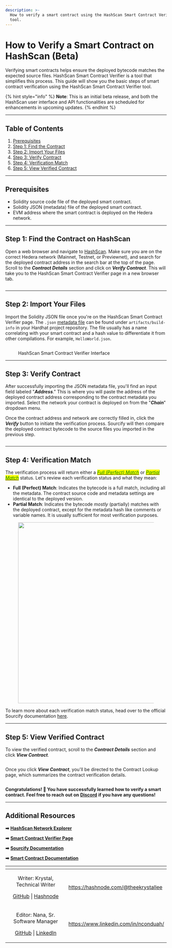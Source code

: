 ```yaml
---
description: >-
  How to verify a smart contract using the HashScan Smart Contract Verifier
  tool.
---
```


# How to Verify a Smart Contract on HashScan (Beta)

Verifying smart contracts helps ensure the deployed bytecode matches the expected source files. HashScan Smart Contract Verifier is a tool that simplifies this process. This guide will show you the basic steps of smart contract verification using the HashScan Smart Contract Verifier tool.

{% hint style="info" %}
**Note**: This is an initial beta release, and both the HashScan user interface and API functionalities are scheduled for enhancements in upcoming updates.
{% endhint %}

***

## Table of Contents

1. [Prerequisites](how-to-verify-a-smart-contract-on-hashscan-beta.md#prerequisites)
2. [Step 1: Find the Contract](how-to-verify-a-smart-contract-on-hashscan-beta.md#step-1-find-the-contract-on-hashscan)
3. [Step 2: Import Your Files](how-to-verify-a-smart-contract-on-hashscan-beta.md#step-2-import-your-files)
4. [Step 3: Verify Contract](how-to-verify-a-smart-contract-on-hashscan-beta.md#step-3-verify-contract)
5. [Step 4: Verification Match](how-to-verify-a-smart-contract-on-hashscan-beta.md#step-4-verification-match)
6. [Step 5: View Verified Contract](how-to-verify-a-smart-contract-on-hashscan-beta.md#step-5-view-verified-contract)

***

## Prerequisites&#x20;

* Solidity source code file of the deployed smart contract.
* Solidity JSON (metadata) file of the deployed smart contract.
* EVM address where the smart contract is deployed on the Hedera network.

***

## Step 1: Find the Contract on HashScan

Open a web browser and navigate to [HashScan](https://hashscan.io/). Make sure you are on the correct Hedera network (Mainnet, Testnet, or Previewnet), and search for the deployed contract address in the search bar at the top of the page. Scroll to the _**Contract Details**_ section and click on _**Verify Contract**_. This will take you to the HashScan Smart Contract Verifier page in a new browser tab.&#x20;

<figure><img src="../../.gitbook/assets/contract hashscan details.png" alt=""><figcaption></figcaption></figure>

***

## Step 2: Import Your Files

Import the Solidity JSON file once you're on the HashScan Smart Contract Verifier page. The `.json` [metadata file](../../core-concepts/smart-contracts/verifying-smart-contracts.md#the-metadata-file) can be found under `artifacts/build-info` in your Hardhat project repository. The file usually has a name correlating with your smart contract and a hash value to differentiate it from other compilations. For example, `HelloWorld.json`.

<figure><img src="../../.gitbook/assets/verifier.png" alt=""><figcaption><p>HashScan Smart Contract Verifier Interface</p></figcaption></figure>

***

## Step 3: Verify Contract

After successfully importing the JSON metadata file, you'll find an input field labeled "_**Address**_." This is where you will paste the address of the deployed contract address corresponding to the contract metadata you imported. Select the network your contract is deployed on from the "_**Chain**_" dropdown menu.

Once the contract address and network are correctly filled in, click the _**Verify**_ button to initiate the verification process. Sourcify will then compare the deployed contract bytecode to the source files you imported in the previous step.

<figure><img src="../../.gitbook/assets/verify.png" alt=""><figcaption></figcaption></figure>

***

## Step 4: Verification Match

The verification process will return either a [_<mark style="color:green;">Full (Perfect) Match</mark>_](https://docs.sourcify.dev/docs/full-vs-partial-match/#full-perfect-matches) or [_<mark style="color:green;">Partial Match</mark>_](https://docs.sourcify.dev/docs/full-vs-partial-match/#partial-matches) status. Let's review each verification status and what they mean:

* **Full (Perfect) Match**: Indicates the bytecode is a full match, including all the metadata. The contract source code and metadata settings are identical to the deployed version.
* **Partial Match**: Indicates the bytecode _mostly_ (partially) matches with the deployed contract, except for the metadata hash like comments or variable names. It is usually sufficient for most verification purposes.

<figure><img src="../../.gitbook/assets/helloworld perfect match.png" alt="" width="563"><figcaption></figcaption></figure>

To learn more about each verification match status, head over to the official Sourcify documentation [here](https://docs.sourcify.dev/docs/full-vs-partial-match/).&#x20;

***

## Step 5: View Verified Contract

To view the verified contract, scroll to the _**Contract Details**_ section and click _**View Contract**_.

<figure><img src="../../.gitbook/assets/view contract.png" alt=""><figcaption></figcaption></figure>

Once you click _**View Contract**_, you'll be directed to the Contract Lookup page, which summarizes the contract verification details.

<figure><img src="../../.gitbook/assets/contract lookup (1).png" alt=""><figcaption></figcaption></figure>

**Congratulations! 🎉 You have successfully learned how to verify a smart contract. Feel free to reach out on** [**Discord**](https://hedera.com/discord) **if you have any questions!**

***

## Additional Resources

**➡** [**HashScan Network Explorer**](https://hashscan.io/)

**➡** [**Smart Contract Verifier Page**](https://verify.hashscan.io/)

**➡** [**Sourcify Documentation**](https://docs.sourcify.dev/docs/intro)

**➡** [**Smart Contract Documentation**](../../core-concepts/smart-contracts/verifying-smart-contracts.md)

<table data-card-size="large" data-view="cards"><thead><tr><th align="center"></th><th data-hidden data-card-target data-type="content-ref"></th></tr></thead><tbody><tr><td align="center"><p>Writer: Krystal, Technical Writer</p><p><a href="https://github.com/theekrystallee">GitHub</a> | <a href="https://hashnode.com/@theekrystallee">Hashnode</a></p></td><td><a href="https://hashnode.com/@theekrystallee">https://hashnode.com/@theekrystallee</a></td></tr><tr><td align="center"><p>Editor: Nana, Sr. Software Manager</p><p><a href="https://github.com/Nana-EC">GitHub</a> | <a href="https://www.linkedin.com/in/nconduah/">LinkedIn</a></p></td><td><a href="https://www.linkedin.com/in/nconduah/">https://www.linkedin.com/in/nconduah/</a></td></tr></tbody></table>
